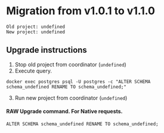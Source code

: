 # Migration from v1.0.1 to v1.1.0
```
Old project: undefined
New project: undefined
```


## Upgrade instructions
 1) Stop old project from coordinator (`undefined`)
 2) Execute query.

```
docker exec postgres psql -U postgres -c "ALTER SCHEMA schema_undefined RENAME TO schema_undefined;"
```
 3) Run new project from coordinator (`undefined`)

#### RAW Upgrade command. For Native requests.
`ALTER SCHEMA schema_undefined RENAME TO schema_undefined;`
